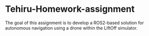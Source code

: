 # Tehiru-Homework-assignment
The goal of this assignment is to develop a ROS2-based solution for autonomous navigation using a drone within the LiftOff simulator.
